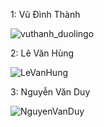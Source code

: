 
1: Vũ Đình Thành


![vuthanh_duolingo](https://user-images.githubusercontent.com/71000712/94702965-8a7f1b00-0368-11eb-9679-6891e22850a0.gif)

2: Lê Văn Hùng

![LeVanHung](https://user-images.githubusercontent.com/65001663/94787282-4f2e2c00-03fc-11eb-9ce8-743876dd4a5b.gif)

3: Nguyễn Văn Duy

![NguyenVanDuy](https://user-images.githubusercontent.com/70999257/94787585-b1872c80-03fc-11eb-8706-ac798b2b5d8a.gif)

